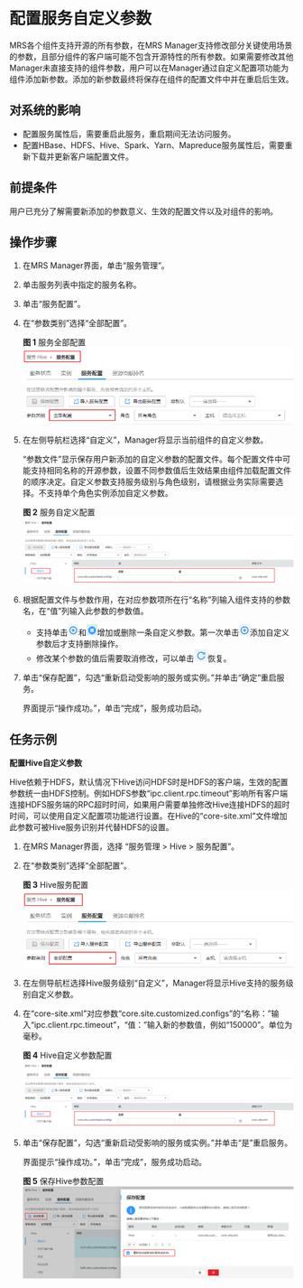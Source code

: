 # 配置服务自定义参数<a name="mrs_01_0247"></a>

MRS各个组件支持开源的所有参数，在MRS Manager支持修改部分关键使用场景的参数，且部分组件的客户端可能不包含开源特性的所有参数。如果需要修改其他Manager未直接支持的组件参数，用户可以在Manager通过自定义配置项功能为组件添加新参数。添加的新参数最终将保存在组件的配置文件中并在重启后生效。

## 对系统的影响<a name="zh-cn_topic_0035251703_section52388079191833"></a>

-   配置服务属性后，需要重启此服务，重启期间无法访问服务。
-   配置HBase、HDFS、Hive、Spark、Yarn、Mapreduce服务属性后，需要重新下载并更新客户端配置文件。

## 前提条件<a name="zh-cn_topic_0035251703_section41613932191911"></a>

用户已充分了解需要新添加的参数意义、生效的配置文件以及对组件的影响。

## 操作步骤<a name="zh-cn_topic_0035251703_section46971658191927"></a>

1.  在MRS Manager界面，单击“服务管理”。
2.  单击服务列表中指定的服务名称。
3.  单击“服务配置”。
4.  在“参数类别”选择“全部配置”。

    **图 1**  服务全部配置<a name="zh-cn_topic_0035251703_fig550102619359"></a>  
    ![](figures/服务全部配置.png "服务全部配置")

5.  在左侧导航栏选择“自定义”，Manager将显示当前组件的自定义参数。

    “参数文件”显示保存用户新添加的自定义参数的配置文件。每个配置文件中可能支持相同名称的开源参数，设置不同参数值后生效结果由组件加载配置文件的顺序决定。自定义参数支持服务级别与角色级别，请根据业务实际需要选择。不支持单个角色实例添加自定义参数。

    **图 2**  服务自定义配置<a name="zh-cn_topic_0035251703_fig0806841112914"></a>  
    ![](figures/服务自定义配置.png "服务自定义配置")

6.  根据配置文件与参数作用，在对应参数项所在行“名称”列输入组件支持的参数名，在“值”列输入此参数的参数值。
    -   支持单击![](figures/icon_mrs_addparameter-72.jpg)和![](figures/icon_mrs_deleteparameter-73.jpg)增加或删除一条自定义参数。第一次单击![](figures/icon_mrs_addparameter-72.jpg)添加自定义参数后才支持删除操作。
    -   修改某个参数的值后需要取消修改，可以单击![](figures/icon_mrs_cancel.jpg)恢复。

7.  单击“保存配置”，勾选“重新启动受影响的服务或实例。”并单击“确定”重启服务。

    界面提示“操作成功。”，单击“完成”，服务成功启动。


## 任务示例<a name="zh-cn_topic_0035251703_section32890065192053"></a>

**配置Hive自定义参数**

Hive依赖于HDFS，默认情况下Hive访问HDFS时是HDFS的客户端，生效的配置参数统一由HDFS控制。例如HDFS参数“ipc.client.rpc.timeout”影响所有客户端连接HDFS服务端的RPC超时时间，如果用户需要单独修改Hive连接HDFS的超时时间，可以使用自定义配置项功能进行设置。在Hive的“core-site.xml”文件增加此参数可被Hive服务识别并代替HDFS的设置。

1.  在MRS Manager界面，选择 “服务管理 \> Hive \> 服务配置”。
2.  在“参数类别”选择“全部配置”。

    **图 3**  Hive服务配置<a name="zh-cn_topic_0035251703_fig1022124162519"></a>  
    ![](figures/Hive服务配置.png "Hive服务配置")

3.  在左侧导航栏选择Hive服务级别“自定义”，Manager将显示Hive支持的服务级别自定义参数。
4.  在“core-site.xml”对应参数“core.site.customized.configs”的“名称：”输入“ipc.client.rpc.timeout”，“值：”输入新的参数值，例如“150000”。单位为毫秒。

    **图 4**  Hive自定义参数配置<a name="zh-cn_topic_0035251703_fig1625984732516"></a>  
    ![](figures/Hive自定义参数配置.png "Hive自定义参数配置")

5.  单击“保存配置”，勾选“重新启动受影响的服务或实例。”并单击“是”重启服务。

    界面提示“操作成功。”，单击“完成”，服务成功启动。

    **图 5**  保存Hive参数配置<a name="zh-cn_topic_0035251703_fig168361045162719"></a>  
    ![](figures/保存Hive参数配置.png "保存Hive参数配置")


